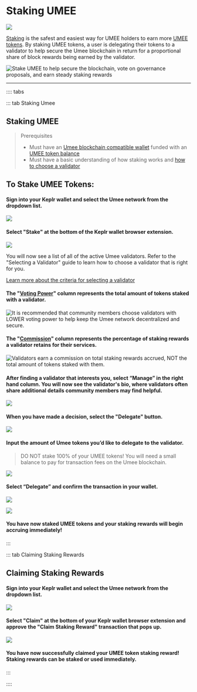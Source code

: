 # Staking UMEE

![](/bg/staking-umee.png)

[Staking](/users/blockchain-basics/what-is-staking) is the safest and easiest way for UMEE holders to earn more [UMEE tokens](/overview/umee-token). By staking UMEE tokens, a user is delegating their tokens to a validator to help secure the Umee blockchain in return for a proportional share of block rewards being earned by the validator.

![Stake UMEE to help secure the blockchain, vote on governance proposals, and earn steady staking rewards](/bg/why-stake.png)

****

:::: tabs

::: tab Staking Umee

## Staking UMEE

> Prerequisites
>
> * Must have an [Umee blockchain compatible wallet](/users/getting-started/creating-wallet.html#creating-an-umee-blockchain-compatible-wallet) funded with an [UMEE token balance](/users/getting-started/funding-wallet)
> * Must have a basic understanding of how staking works and [how to choose a validator](/users/staking-umee/selecting-validator)

## To Stake UMEE Tokens:

#### Sign into your Keplr wallet and select the Umee network from the dropdown list.

![](/bg/stake-umee-1.png)

#### Select "Stake" at the bottom of the Keplr wallet browser extension.

![](/bg/stake-umee-2.png)

You will now see a list of all of the active Umee validators. Refer to the "Selecting a Validator" guide to learn how to choose a validator that is right for you.

[Learn more about the criteria for selecting a validator](/users/staking-umee/selecting-validator)

#### The "[Voting Power](/users/staking-umee/selecting-validator)" column represents the total amount of tokens staked with a validator.

![It is recommended that community members choose validators with LOWER voting power to help keep the Umee network decentralized and secure.](/bg/stake-umee-3.png)

#### The "[Commission](/users/staking-umee/selecting-validator)" column represents the percentage of staking rewards a validator retains for their services.

![Validators earn a commission on total staking rewards accrued, NOT the total amount of tokens staked with them.](/bg/stake-umee-4.png)

#### After finding a validator that interests you, select “Manage” in the right hand column. You will now see the validator's bio, where validators often share additional details community members may find helpful.

![](/bg/stake-umee-5.png)

#### When you have made a decision, select the "Delegate" button.

![](/bg/stake-umee-6.png)

#### Input the amount of Umee tokens you’d like to delegate to the validator.

> DO NOT stake 100% of your UMEE tokens! You will need a small balance to pay for transaction fees on the Umee blockchain.

![](/bg/stake-umee-7.png)

#### Select “Delegate” and confirm the transaction in your wallet.

![](/bg/stake-umee-8.png)

![](/bg/stake-umee-9.png)

#### You have now staked UMEE tokens and your staking rewards will begin accruing immediately!

:::

::: tab Claiming Staking Rewards

## Claiming Staking Rewards

#### Sign into your Keplr wallet and select the Umee network from the dropdown list.

![](/bg/claim-stake-1.png)

#### Select "Claim" at the bottom of your Keplr wallet browser extension and approve the "Claim Staking Reward" transaction that pops up.

![](/bg/claim-stake-2.png)

#### You have now successfully claimed your UMEE token staking reward! Staking rewards can be staked or used immediately.

:::

::::